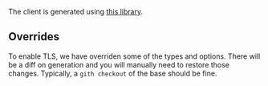 The client is generated using [this library](https://github.com/ferdikoomen/openapi-typescript-codegen).

## Overrides

To enable TLS, we have overriden some of the types and options. There will be a diff on generation and you will manually need to restore those changes. Typically, a `gith checkout` of the base should be fine.
